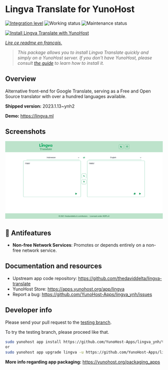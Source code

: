 <!--
N.B.: This README was automatically generated by https://github.com/YunoHost/apps/tree/master/tools/readme_generator
It shall NOT be edited by hand.
-->

# Lingva Translate for YunoHost

[![Integration level](https://dash.yunohost.org/integration/lingva.svg)](https://dash.yunohost.org/appci/app/lingva) ![Working status](https://ci-apps.yunohost.org/ci/badges/lingva.status.svg) ![Maintenance status](https://ci-apps.yunohost.org/ci/badges/lingva.maintain.svg)

[![Install Lingva Translate with YunoHost](https://install-app.yunohost.org/install-with-yunohost.svg)](https://install-app.yunohost.org/?app=lingva)

*[Lire ce readme en français.](./README_fr.md)*

> *This package allows you to install Lingva Translate quickly and simply on a YunoHost server.
If you don't have YunoHost, please consult [the guide](https://yunohost.org/#/install) to learn how to install it.*

## Overview

Alternative front-end for Google Translate, serving as a Free and Open Source translator with over a hundred languages available.

**Shipped version:** 2023.1.13~ynh2

**Demo:** https://lingva.ml

## Screenshots

![Screenshot of Lingva Translate](./doc/screenshots/lingva-id-en.png)

## :red_circle: Antifeatures

- **Non-free Network Services**: Promotes or depends entirely on a non-free network service.

## Documentation and resources

* Upstream app code repository: <https://github.com/thedaviddelta/lingva-translate>
* YunoHost Store: <https://apps.yunohost.org/app/lingva>
* Report a bug: <https://github.com/YunoHost-Apps/lingva_ynh/issues>

## Developer info

Please send your pull request to the [testing branch](https://github.com/YunoHost-Apps/lingva_ynh/tree/testing).

To try the testing branch, please proceed like that.

``` bash
sudo yunohost app install https://github.com/YunoHost-Apps/lingva_ynh/tree/testing --debug
or
sudo yunohost app upgrade lingva -u https://github.com/YunoHost-Apps/lingva_ynh/tree/testing --debug
```

**More info regarding app packaging:** <https://yunohost.org/packaging_apps>